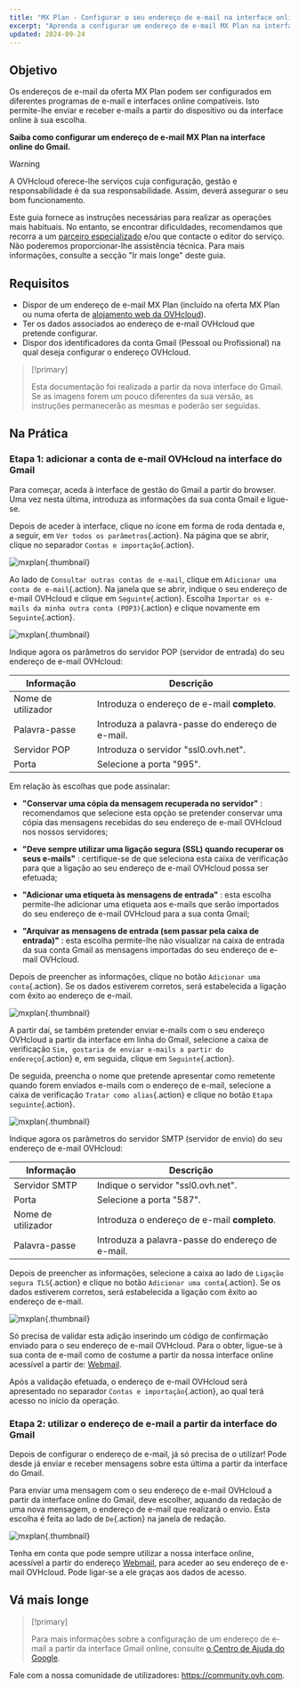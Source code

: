 ```yaml
---
title: "MX Plan - Configurar o seu endereço de e-mail na interface online do Gmail"
excerpt: "Aprenda a configurar um endereço de e-mail MX Plan na interface on-line do Gmail"
updated: 2024-09-24
---
```


## Objetivo

Os endereços de e-mail da oferta MX Plan podem ser configurados em diferentes programas de e-mail e interfaces online compatíveis. Isto permite-lhe enviar e receber e-mails a partir do dispositivo ou da interface online à sua escolha.

**Saiba como configurar um endereço de e-mail MX Plan na interface online do Gmail.**

> [!warning]
>
> A OVHcloud oferece-lhe serviços cuja configuração, gestão e responsabilidade é da sua responsabilidade. Assim, deverá assegurar o seu bom funcionamento.
>
> Este guia fornece as instruções necessárias para realizar as operações mais habituais. No entanto, se encontrar dificuldades, recomendamos que recorra a um [parceiro especializado](/links/partner) e/ou que contacte o editor do serviço. Não poderemos proporcionar-lhe assistência técnica. Para mais informações, consulte a secção "Ir mais longe" deste guia.
>

## Requisitos

- Dispor de um endereço de e-mail MX Plan (incluído na oferta MX Plan ou numa oferta de [alojamento web da OVHcloud](/links/web/hosting)).
- Ter os dados associados ao endereço de e-mail OVHcloud que pretende configurar.
- Dispor dos identificadores da conta Gmail (Pessoal ou Profissional) na qual deseja configurar o endereço OVHcloud.

> [!primary]
>
> Esta documentação foi realizada a partir da nova interface do Gmail. Se as imagens forem um pouco diferentes da sua versão, as instruções permanecerão as mesmas e poderão ser seguidas.
>

## Na Prática

### Etapa 1: adicionar a conta de e-mail OVHcloud na interface do Gmail

Para começar, aceda à interface de gestão do Gmail a partir do browser. Uma vez nesta última, introduza as informações da sua conta Gmail e ligue-se.

Depois de aceder à interface, clique no ícone em forma de roda dentada e, a seguir, em `Ver todos os parâmetros`{.action}. Na página que se abrir, clique no separador `Contas e importação`{.action}.

![mxplan](images/configuration-gmail-web-step1.png){.thumbnail}

Ao lado de `Consultar outras contas de e-mail`, clique em `Adicionar uma conta de e-mail`{.action}. Na janela que se abrir, indique o seu endereço de e-mail OVHcloud e clique em `Seguinte`{.action}. Escolha `Importar os e-mails da minha outra conta (POP3)`{.action} e clique novamente em `Seguinte`{.action}.

![mxplan](images/configuration-gmail-web-step2.png){.thumbnail}

Indique agora os parâmetros do servidor POP (servidor de entrada) do seu endereço de e-mail OVHcloud:

|Informação|Descrição|
|---|---|
|Nome de utilizador|Introduza o endereço de e-mail **completo**.|
|Palavra-passe|Introduza a palavra-passe do endereço de e-mail.|
|Servidor POP|Introduza o servidor "ssl0.ovh.net".|
|Porta|Selecione a porta "995".|

Em relação às escolhas que pode assinalar:

- **"Conservar uma cópia da mensagem recuperada no servidor"** : recomendamos que selecione esta opção se pretender conservar uma cópia das mensagens recebidas do seu endereço de e-mail OVHcloud nos nossos servidores;

- **"Deve sempre utilizar uma ligação segura (SSL) quando recuperar os seus e-mails"** : certifique-se de que seleciona esta caixa de verificação para que a ligação ao seu endereço de e-mail OVHcloud possa ser efetuada;

- **"Adicionar uma etiqueta às mensagens de entrada"** : esta escolha permite-lhe adicionar uma etiqueta aos e-mails que serão importados do seu endereço de e-mail OVHcloud para a sua conta Gmail;

- **"Arquivar as mensagens de entrada (sem passar pela caixa de entrada)"** : esta escolha permite-lhe não visualizar na caixa de entrada da sua conta Gmail as mensagens importadas do seu endereço de e-mail OVHcloud.

Depois de preencher as informações, clique no botão `Adicionar uma conta`{.action}. Se os dados estiverem corretos, será estabelecida a ligação com êxito ao endereço de e-mail.

![mxplan](images/configuration-gmail-web-step3.png){.thumbnail}

A partir daí, se também pretender enviar e-mails com o seu endereço OVHcloud a partir da interface em linha do Gmail, selecione a caixa de verificação `Sim, gostaria de enviar e-mails a partir do endereço`{.action} e, em seguida, clique em `Seguinte`{.action}.

De seguida, preencha o nome que pretende apresentar como remetente quando forem enviados e-mails com o endereço de e-mail, selecione a caixa de verificação `Tratar como alias`{.action} e clique no botão `Etapa seguinte`{.action}.

![mxplan](images/configuration-gmail-web-step4.png){.thumbnail}

Indique agora os parâmetros do servidor SMTP (servidor de envio) do seu endereço de e-mail OVHcloud:

|Informação|Descrição|
|---|---|
|Servidor SMTP|Indique o servidor "ssl0.ovh.net".|
|Porta|Selecione a porta "587".|
|Nome de utilizador|Introduza o endereço de e-mail **completo**.|
|Palavra-passe|Introduza a palavra-passe do endereço de e-mail.|

Depois de preencher as informações, selecione a caixa ao lado de `Ligação segura TLS`{.action} e clique no botão `Adicionar uma conta`{.action}. Se os dados estiverem corretos, será estabelecida a ligação com êxito ao endereço de e-mail.

![mxplan](images/configuration-gmail-web-step5.png){.thumbnail}

Só precisa de validar esta adição inserindo um código de confirmação enviado para o seu endereço de e-mail OVHcloud. Para o obter, ligue-se à sua conta de e-mail como de costume a partir da nossa interface online acessível a partir de: [Webmail](/links/web/email).

Após a validação efetuada, o endereço de e-mail OVHcloud será apresentado no separador `Contas e importação`{.action}, ao qual terá acesso no início da operação.

### Etapa 2: utilizar o endereço de e-mail a partir da interface do Gmail

Depois de configurar o endereço de e-mail, já só precisa de o utilizar! Pode desde já enviar e receber mensagens sobre esta última a partir da interface do Gmail.

Para enviar uma mensagem com o seu endereço de e-mail OVHcloud a partir da interface online do Gmail, deve escolher, aquando da redação de uma nova mensagem, o endereço de e-mail que realizará o envio. Esta escolha é feita ao lado de `De`{.action} na janela de redação.

![mxplan](images/configuration-gmail-web-step6.png){.thumbnail}

Tenha em conta que pode sempre utilizar a nossa interface online, acessível a partir do endereço [Webmail](/links/web/email), para aceder ao seu endereço de e-mail OVHcloud. Pode ligar-se a ele graças aos dados de acesso.

## Vá mais longe

> [!primary]
>
> Para mais informações sobre a configuração de um endereço de e-mail a partir da interface Gmail online, consulte [o Centro de Ajuda do Google](https://support.google.com/mail/answer/21289?hl=pt&co=GENIE.Platform%3DDesktop).

Fale com a nossa comunidade de utilizadores: <https://community.ovh.com>.